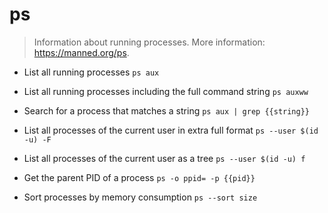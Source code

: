 # ps
> Information about running processes.
> More information: <https://manned.org/ps>.

- List all running processes
`ps aux`

- List all running processes including the full command string
`ps auxww`

- Search for a process that matches a string
`ps aux | grep {{string}}`

- List all processes of the current user in extra full format
`ps --user $(id -u) -F`

- List all processes of the current user as a tree
`ps --user $(id -u) f`

- Get the parent PID of a process
`ps -o ppid= -p {{pid}}`

- Sort processes by memory consumption
`ps --sort size`
